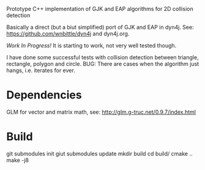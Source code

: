 Prototype C++ implementation of GJK and EAP algorithms for 2D collision detection

Basically a direct (but a biut simplified) port of GJK and EAP in dyn4j. See: https://github.com/wnbittle/dyn4j and dyn4j.org.

*Work In Progress!* It is starting to work, not very well tested though. 

I have done some successful tests with collision detection between triangle, rectangle, polygon and circle. 
BUG: There are cases when the algorithm just hangs, i.e. iterates for ever.

Dependencies
=========================================
GLM for vector and matrix math, see: http://glm.g-truc.net/0.9.7/index.html

Build
=========================================
git submodules init
giut submodules update
mkdir build
cd build/
cmake ..
make -j8
